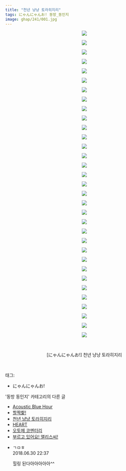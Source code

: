 ```yaml
---
title: "천년 냥냥 토라히지리"
tags: にゃんにゃんお! 동방_동인지
image: ghap/241/001.jpg
---
```

<div class="article">
<p style="text-align: center; clear: none; float: none;"><img src="{{ site.nasurl }}/ghap/241/001.jpg"/></p>
<p style="text-align: center; clear: none; float: none;"><img src="{{ site.nasurl }}/ghap/241/002.jpg"/></p>
<p style="text-align: center; clear: none; float: none;"><img src="{{ site.nasurl }}/ghap/241/003.jpg"/></p>
<p style="text-align: center; clear: none; float: none;"><img src="{{ site.nasurl }}/ghap/241/004.jpg"/></p>
<p style="text-align: center; clear: none; float: none;"><img src="{{ site.nasurl }}/ghap/241/005.jpg"/></p>
<p style="text-align: center; clear: none; float: none;"><img src="{{ site.nasurl }}/ghap/241/006.jpg"/></p>
<p style="text-align: center; clear: none; float: none;"><img src="{{ site.nasurl }}/ghap/241/007.jpg"/></p>
<p style="text-align: center; clear: none; float: none;"><img src="{{ site.nasurl }}/ghap/241/008.jpg"/></p>
<p style="text-align: center; clear: none; float: none;"><img src="{{ site.nasurl }}/ghap/241/009.jpg"/></p>
<p style="text-align: center; clear: none; float: none;"><img src="{{ site.nasurl }}/ghap/241/010.jpg"/></p>
<p style="text-align: center; clear: none; float: none;"><img src="{{ site.nasurl }}/ghap/241/011.jpg"/></p>
<p style="text-align: center; clear: none; float: none;"><img src="{{ site.nasurl }}/ghap/241/012.jpg"/></p>
<p style="text-align: center; clear: none; float: none;"><img src="{{ site.nasurl }}/ghap/241/013.jpg"/></p>
<p style="text-align: center; clear: none; float: none;"><img src="{{ site.nasurl }}/ghap/241/014.jpg"/></p>
<p style="text-align: center; clear: none; float: none;"><img src="{{ site.nasurl }}/ghap/241/015.jpg"/></p>
<p style="text-align: center; clear: none; float: none;"><img src="{{ site.nasurl }}/ghap/241/016.jpg"/></p>
<p style="text-align: center; clear: none; float: none;"><img src="{{ site.nasurl }}/ghap/241/017.jpg"/></p>
<p style="text-align: center; clear: none; float: none;"><img src="{{ site.nasurl }}/ghap/241/018.jpg"/></p>
<p style="text-align: center; clear: none; float: none;"><img src="{{ site.nasurl }}/ghap/241/019.jpg"/></p>
<p style="text-align: center; clear: none; float: none;"><img src="{{ site.nasurl }}/ghap/241/020.jpg"/></p>
<p style="text-align: center; clear: none; float: none;"><img src="{{ site.nasurl }}/ghap/241/021.jpg"/></p>
<p style="text-align: center; clear: none; float: none;"><img src="{{ site.nasurl }}/ghap/241/022.jpg"/></p>
<p style="text-align: center; clear: none; float: none;"><img src="{{ site.nasurl }}/ghap/241/023.jpg"/></p>
<p style="text-align: center; clear: none; float: none;"><img src="{{ site.nasurl }}/ghap/241/024.jpg"/></p>
<p style="text-align: center; clear: none; float: none;"><img src="{{ site.nasurl }}/ghap/241/025.jpg"/></p>
<p style="text-align: center; clear: none; float: none;"><img src="{{ site.nasurl }}/ghap/241/026.jpg"/></p>
<p style="text-align: center; clear: none; float: none;"><img src="{{ site.nasurl }}/ghap/241/027.jpg"/></p>
<p style="text-align: center; clear: none; float: none;"><img src="{{ site.nasurl }}/ghap/241/028.jpg"/></p>
<p style="text-align: center; clear: none; float: none;"><img src="{{ site.nasurl }}/ghap/241/029.jpg"/></p>
<p style="text-align: center; clear: none; float: none;"><img src="{{ site.nasurl }}/ghap/241/030.jpg"/></p>
<p style="text-align: center; clear: none; float: none;"><img src="{{ site.nasurl }}/ghap/241/031.jpg"/></p>
<p style="text-align: center; clear: none; float: none;"><img src="{{ site.nasurl }}/ghap/241/032.jpg"/></p>
<p style="text-align: center; clear: none; float: none;"><img src="{{ site.nasurl }}/ghap/241/033.jpg"/></p>
<p style="text-align: center; clear: none; float: none;"><br/></p>
<p style="text-align: center; clear: none; float: none;">[にゃんにゃんお!] 천년 냥냥 토라히지리</p>
<p><br/></p>
</div><div class="tagTrail">
<p>태그: </p>
<ul>
<li>にゃんにゃんお!</li>
</ul>
</div><div class="another">
<p>'동방 동인지' 카테고리의 다른 글</p>
<ul>
<li><a href="/2016-06-19-ghap_243">Acoustic Blue Hour</a></li>
<li><a href="/2016-06-19-ghap_242">할짝핥!</a></li>
<li><a href="/2016-06-19-ghap_241">천년 냥냥 토라히지리</a></li>
<li><a href="/2016-06-19-ghap_240">HEART</a></li>
<li><a href="/2016-06-19-ghap_239">오토메 코멘터리</a></li>
<li><a href="/2016-06-19-ghap_238">부르고 있어요! 앨리스씨!</a></li>
</ul>
</div><div class="cb_module cb_fluid">
<div class="cb_wrt cb_profile">
<div class="comment">
<ul>
<li class="cb_thumb_off" id="comment15279071">
<div class="cb_comment_area">
<div class="cb_info_area">
<div class="cb_section">
<span class="cb_nick_name">ㄱㅁㅎ</span>
</div>
<div class="cb_section">
<span class="cb_date">2018.06.30 22:37 </span>
</div>
</div>
<div class="cb_dsc_comment">
<p class="cb_dsc">
											힐링 된다아아아아아^^
										</p>
</div>
</div></li>
</ul>
</div>
</div><!-- commentList close -->
</div>
